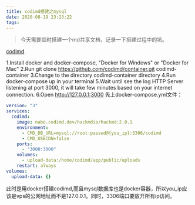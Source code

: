```yaml
---
title: codimd搭建之mysql
date: 2020-08-19 23:23:22
tags:
---
```

>今天需要临时搭建一个md共享文档，记录一下搭建过程中的坑。<br>

[codimd](https://github.com/codimd/container)

1.Install docker and docker-compose, "Docker for Windows" or "Docker for Mac"
2.Run git clone https://github.com/codimd/container.git codimd-container
3.Change to the directory codimd-container directory
4.Run docker-compose up in your terminal
5.Wait until see the log HTTP Server listening at port 3000, it will take few minutes based on your internet connection.
6.Open http://127.0.0.1:3000
先上docker-compose.yml文件：
```yml
version: "3"
services:
  codimd:
    image: nabo.codimd.dev/hackmdio/hackmd:2.0.1
    environment:
      - CMD_DB_URL=mysql://root:passwd@{you_ip}:3306/codimd
      - CMD_USECDN=false
    ports:
      - "3000:3000"
    volumes:
      - upload-data:/home/codimd/app/public/uploads
    restart: always
volumes:
  upload-data: {}
```
此时是用docker搭建codimd,而且mysql数据库也是docker容器，所以you_ip应该是vps的公网地址而不是127.0.0.1。同时，3306端口要放开所有ip访问。